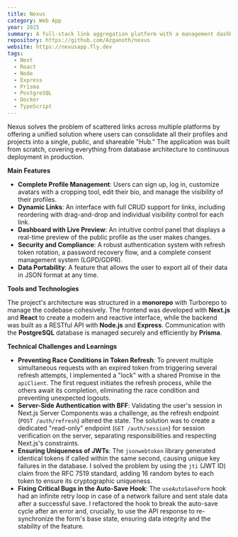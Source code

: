 ```yaml
---
title: Nexus
category: Web App
year: 2025
summary: A full-stack link aggregation platform with a management dashboard, secure authentication, and continuous deployment.
repository: https://github.com/Azganoth/nexus
website: https://nexusapp.fly.dev
tags:
  - Next
  - React
  - Node
  - Express
  - Prisma
  - PostgreSQL
  - Docker
  - TypeScript
---
```


Nexus solves the problem of scattered links across multiple platforms by offering a unified solution where users can consolidate all their profiles and projects into a single, public, and shareable "Hub." The application was built from scratch, covering everything from database architecture to continuous deployment in production.

**Main Features**

- **Complete Profile Management**: Users can sign up, log in, customize avatars with a cropping tool, edit their bio, and manage the visibility of their profiles.
- **Dynamic Links**: An interface with full CRUD support for links, including reordering with drag-and-drop and individual visibility control for each link.
- **Dashboard with Live Preview**: An intuitive control panel that displays a real-time preview of the public profile as the user makes changes.
- **Security and Compliance**: A robust authentication system with refresh token rotation, a password recovery flow, and a complete consent management system (LGPD/GDPR).
- **Data Portability**: A feature that allows the user to export all of their data in JSON format at any time.

**Tools and Technologies**

The project's architecture was structured in a **monorepo** with Turborepo to manage the codebase cohesively. The frontend was developed with **Next.js** and **React** to create a modern and reactive interface, while the backend was built as a RESTful API with **Node.js** and **Express**. Communication with the **PostgreSQL** database is managed securely and efficiently by **Prisma**.

**Technical Challenges and Learnings**

- **Preventing Race Conditions in Token Refresh**: To prevent multiple simultaneous requests with an expired token from triggering several refresh attempts, I implemented a "lock" with a shared Promise in the `apiClient`. The first request initiates the refresh process, while the others await its completion, eliminating the race condition and preventing unexpected logouts.
- **Server-Side Authentication with BFF**: Validating the user's session in Next.js Server Components was a challenge, as the refresh endpoint (`POST /auth/refresh`) altered the state. The solution was to create a dedicated "read-only" endpoint (`GET /auth/session`) for session verification on the server, separating responsibilities and respecting Next.js's constraints.
- **Ensuring Uniqueness of JWTs**: The `jsonwebtoken` library generated identical tokens if called within the same second, causing unique key failures in the database. I solved the problem by using the `jti` (JWT ID) claim from the RFC 7519 standard, adding 16 random bytes to each token to ensure its cryptographic uniqueness.
- **Fixing Critical Bugs in the Auto-Save Hook**: The `useAutoSaveForm` hook had an infinite retry loop in case of a network failure and sent stale data after a successful save. I refactored the hook to break the auto-save cycle after an error and, crucially, to use the API response to re-synchronize the form's base state, ensuring data integrity and the stability of the feature.
